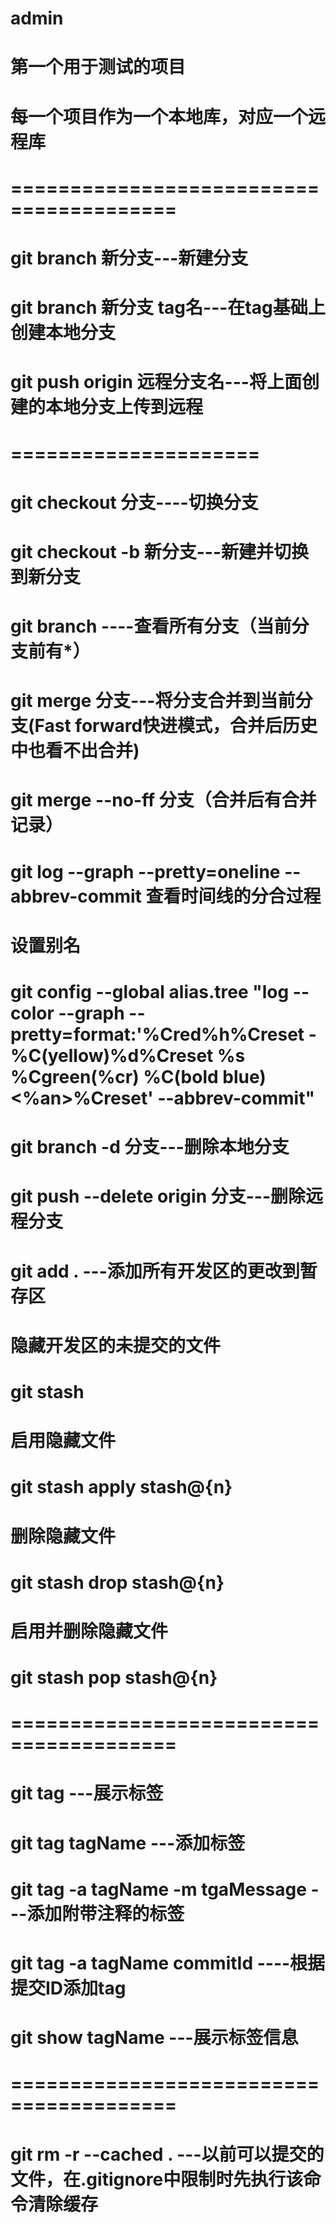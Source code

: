 # admin
# 第一个用于测试的项目
# 每一个项目作为一个本地库，对应一个远程库
# ========================================
# git branch 新分支---新建分支

# git branch 新分支 tag名---在tag基础上创建本地分支
# git push origin 远程分支名---将上面创建的本地分支上传到远程
# =====================
# git checkout 分支----切换分支
# git checkout -b 新分支---新建并切换到新分支

# git branch ----查看所有分支（当前分支前有*）

# git merge 分支---将分支合并到当前分支(Fast forward快进模式，合并后历史中也看不出合并)
# git merge --no-ff 分支（合并后有合并记录）

# git log --graph --pretty=oneline --abbrev-commit 查看时间线的分合过程

# 设置别名
#  git config --global alias.tree "log --color --graph --pretty=format:'%Cred%h%Creset -%C(yellow)%d%Creset %s %Cgreen(%cr) %C(bold blue)<%an>%Creset' --abbrev-commit"


# git branch -d 分支---删除本地分支
# git push --delete origin 分支---删除远程分支

# git add . ---添加所有开发区的更改到暂存区

# 隐藏开发区的未提交的文件
# git stash

# 启用隐藏文件
# git stash apply stash@{n}

# 删除隐藏文件
# git stash drop stash@{n}

# 启用并删除隐藏文件
# git stash pop stash@{n}

# ========================================

# git tag ---展示标签
# git tag tagName ---添加标签
# git tag -a tagName -m tgaMessage ---添加附带注释的标签
# git tag -a tagName commitId ----根据提交ID添加tag

# git show tagName ---展示标签信息

# ========================================

# git rm -r --cached . ---以前可以提交的文件，在.gitignore中限制时先执行该命令清除缓存


